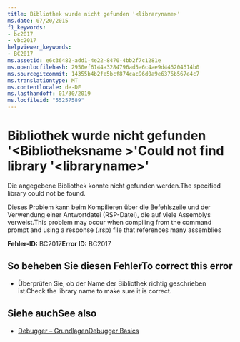 ```yaml
---
title: Bibliothek wurde nicht gefunden '<libraryname>'
ms.date: 07/20/2015
f1_keywords:
- bc2017
- vbc2017
helpviewer_keywords:
- BC2017
ms.assetid: e6c36482-add1-4e22-8470-4bb2f7c1281e
ms.openlocfilehash: 2950ef6144a3284796ad5a6c4ae9d446204614b0
ms.sourcegitcommit: 14355b4b2fe5bcf874cac96d0a9e6376b567e4c7
ms.translationtype: MT
ms.contentlocale: de-DE
ms.lasthandoff: 01/30/2019
ms.locfileid: "55257589"
---
```

# <a name="could-not-find-library-libraryname"></a><span data-ttu-id="f5d77-102">Bibliothek wurde nicht gefunden '\<Bibliotheksname >'</span><span class="sxs-lookup"><span data-stu-id="f5d77-102">Could not find library '\<libraryname>'</span></span>
<span data-ttu-id="f5d77-103">Die angegebene Bibliothek konnte nicht gefunden werden.</span><span class="sxs-lookup"><span data-stu-id="f5d77-103">The specified library could not be found.</span></span>  
  
 <span data-ttu-id="f5d77-104">Dieses Problem kann beim Kompilieren über die Befehlszeile und der Verwendung einer Antwortdatei (RSP-Datei), die auf viele Assemblys verweist.</span><span class="sxs-lookup"><span data-stu-id="f5d77-104">This problem may occur when compiling from the command prompt and using a response (.rsp) file that references many assemblies</span></span>  
  
 <span data-ttu-id="f5d77-105">**Fehler-ID:** BC2017</span><span class="sxs-lookup"><span data-stu-id="f5d77-105">**Error ID:** BC2017</span></span>  
  
## <a name="to-correct-this-error"></a><span data-ttu-id="f5d77-106">So beheben Sie diesen Fehler</span><span class="sxs-lookup"><span data-stu-id="f5d77-106">To correct this error</span></span>  
  
-   <span data-ttu-id="f5d77-107">Überprüfen Sie, ob der Name der Bibliothek richtig geschrieben ist.</span><span class="sxs-lookup"><span data-stu-id="f5d77-107">Check the library name to make sure it is correct.</span></span>  
  
## <a name="see-also"></a><span data-ttu-id="f5d77-108">Siehe auch</span><span class="sxs-lookup"><span data-stu-id="f5d77-108">See also</span></span>
- [<span data-ttu-id="f5d77-109">Debugger – Grundlagen</span><span class="sxs-lookup"><span data-stu-id="f5d77-109">Debugger Basics</span></span>](/visualstudio/debugger/debugger-basics)
